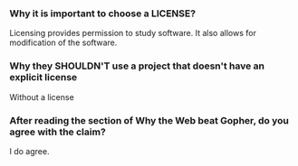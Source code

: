 ### Why it is important to choose a LICENSE?
Licensing provides permission to study software. It also allows for modification of the software.

### Why they SHOULDN'T use a project that doesn't have an explicit license
Without a license 

### After reading the section of Why the Web beat Gopher, do you agree with the claim?
I do agree.
